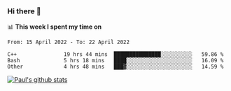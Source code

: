 ### Hi there 👋

📊 **This week I spent my time on**
<!--START_SECTION:waka-->

```text
From: 15 April 2022 - To: 22 April 2022

C++               19 hrs 44 mins  ███████████████░░░░░░░░░░   59.86 %
Bash              5 hrs 18 mins   ████░░░░░░░░░░░░░░░░░░░░░   16.09 %
Other             4 hrs 48 mins   ███▓░░░░░░░░░░░░░░░░░░░░░   14.59 %
```

<!--END_SECTION:waka-->


[![Paul's github stats](https://github-readme-stats.vercel.app/api?username=mickeyouyou&theme=dracula&show_icons=true)](https://github.com/anuraghazra/github-readme-stats)
